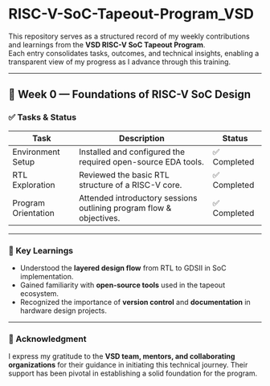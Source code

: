 #  RISC-V-SoC-Tapeout-Program_VSD

This repository serves as a structured record of my weekly contributions and learnings from the **VSD RISC-V SoC Tapeout Program**.  
Each entry consolidates tasks, outcomes, and technical insights, enabling a transparent view of my progress as I advance through this training.

---

## 📅 Week 0 — Foundations of RISC-V SoC Design

### ✅ Tasks & Status

| Task                | Description                                                         | Status       |
|---------------------|---------------------------------------------------------------------|--------------|
| Environment Setup   | Installed and configured the required open-source EDA tools.        | ✅ Completed |
| RTL Exploration     | Reviewed the basic RTL structure of a RISC-V core.                  | ✅ Completed |
| Program Orientation | Attended introductory sessions outlining program flow & objectives. | ✅ Completed |

---

### 🌟 Key Learnings
- Understood the **layered design flow** from RTL to GDSII in SoC implementation.  
- Gained familiarity with **open-source tools** used in the tapeout ecosystem.  
- Recognized the importance of **version control** and **documentation** in hardware design projects.  

---

### 🙏 Acknowledgment
I express my gratitude to the **VSD team, mentors, and collaborating organizations** for their guidance in initiating this technical journey. Their support has been pivotal in establishing a solid foundation for the program.

